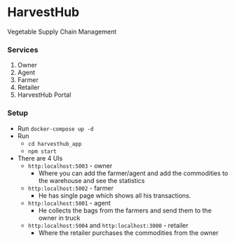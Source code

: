 # HarvestHub
Vegetable Supply Chain Management


### Services
1. Owner
2. Agent
3. Farmer
4. Retailer
5. HarvestHub Portal

### Setup
- Run `docker-compose up -d`
- Run 
  - `cd harvesthub_app`
  - `npm start`
- There are 4 UIs
  - `http:localhost:5003` - owner 
    - Where you can add the farmer/agent and add the commodities to the warehouse and see the statistics
  - `http:localhost:5002` - farmer 
    - He has single page which shows all his transactions.
  - `http:localhost:5001` - agent
    - He collects the bags from the farmers and send them to the owner in truck
  - `http:localhost:5004` and `http:localhost:3000` - retailer 
    - Where the retailer purchases the commodities from the owner

